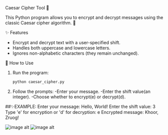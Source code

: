 Caesar Cipher Tool 🔐

This Python program allows you to encrypt and decrypt messages using the classic Caesar cipher algorithm. 🏺

✨ Features
- Encrypt and decrypt text with a user-specified shift.
- Handles both uppercase and lowercase letters.
- Ignores non-alphabetic characters (they remain unchanged).

🚀 How to Use
1. Run the program:
   ```bash
   python caesar_cipher.py

2. Follow the prompts:
   -Enter your message.
   -Enter the shift value(an integer).
   -Choose whether to encrypt(e) or decrypt(d).

##✨EXAMPLE:
Enter your message: Hello, World!
Enter the shift value: 3
Type 'e' for encryption or 'd' for decryption: e
Encrypted message: Khoor, Zruog!
   
![image alt](https://github.com/srivardhanjandhyala/SCT_CS_1/blob/89bb7827d5e535cefae55e3deeda64e071c9c16d/SCT%20TASK%201-1.png)
![image alt](https://github.com/srivardhanjandhyala/SCT_CS_1/blob/89bb7827d5e535cefae55e3deeda64e071c9c16d/SCT%20TASK%201-2.png)
